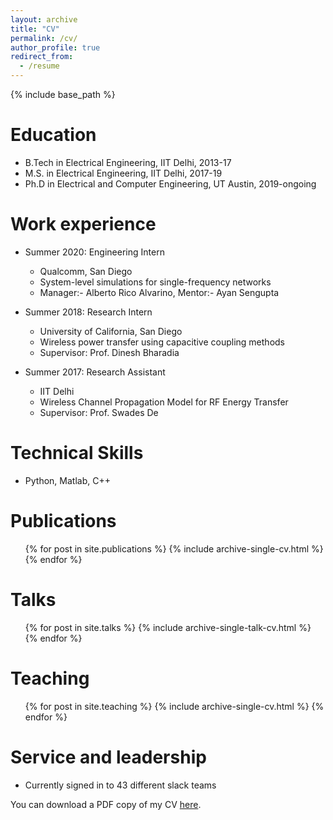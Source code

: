```yaml
---
layout: archive
title: "CV"
permalink: /cv/
author_profile: true
redirect_from:
  - /resume
---
```


{% include base_path %}

Education
======
* B.Tech in Electrical Engineering, IIT Delhi, 2013-17
* M.S. in Electrical Engineering, IIT Delhi, 2017-19
* Ph.D in Electrical and Computer Engineering, UT Austin, 2019-ongoing

Work experience
======
* Summer 2020: Engineering Intern
  * Qualcomm, San Diego
  * System-level simulations for single-frequency networks
  * Manager:- Alberto Rico Alvarino, Mentor:- Ayan Sengupta 

* Summer 2018: Research Intern
  * University of California, San Diego
  * Wireless power transfer using capacitive coupling methods
  * Supervisor: Prof. Dinesh Bharadia

* Summer 2017: Research Assistant
  * IIT Delhi
  * Wireless Channel Propagation Model for RF Energy Transfer
  * Supervisor: Prof. Swades De
  
Technical Skills
======
* Python, Matlab, C++

Publications
======
  <ul>{% for post in site.publications %}
    {% include archive-single-cv.html %}
  {% endfor %}</ul>
  
Talks
======
  <ul>{% for post in site.talks %}
    {% include archive-single-talk-cv.html %}
  {% endfor %}</ul>
  
Teaching
======
  <ul>{% for post in site.teaching %}
    {% include archive-single-cv.html %}
  {% endfor %}</ul>
  
Service and leadership
======
* Currently signed in to 43 different slack teams

You can download a PDF copy of my CV [here](http://sidharthkumar10500.github.io/files/Sidharth_Kumar_Resume.pdf).